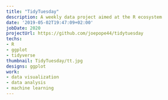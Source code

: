 ```yaml
---
title: "TidyTuesday"
description: A weekly data project aimed at the R ecosystem
date: '2019-05-02T19:47:09+02:00'
jobDate: 2020
projectUrl: https://github.com/joepope44/tidytuesday
techs:
- R
- ggplot
- tidyverse
thumbnail: TidyTuesday/tt.jpg
designs: ggplot
work:
- data visualization
- data analysis
- machine learning
---
```


<!--[Click to Image Gallery](/portfolio/TidyTuesday/README.md)-->

